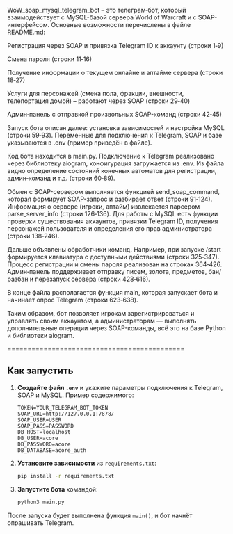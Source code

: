 WoW_soap_mysql_telegram_bot – это телеграм‑бот, который взаимодействует с MySQL-базой сервера World of Warcraft и с SOAP-интерфейсом. Основные возможности перечислены в файле README.md:

Регистрация через SOAP и привязка Telegram ID к аккаунту (строки 1‑9)

Смена пароля (строки 11‑16)

Получение информации о текущем онлайне и аптайме сервера (строки 18‑27)

Услуги для персонажей (смена пола, фракции, внешности, телепортация домой) – работают через SOAP (строки 29‑40)

Админ‑панель с отправкой произвольных SOAP-команд (строки 42‑45)

Запуск бота описан далее: установка зависимостей и настройка MySQL (строки 59‑93). Переменные для подключения к Telegram, SOAP и базе указываются в .env (пример приведён в файле).

Код бота находится в main.py. Подключение к Telegram реализовано через библиотеку aiogram, конфигурация загружается из .env. Из файла видно определение состояний конечных автоматов для регистрации, админ‑команд и т.д. (строки 60‑89).

Обмен с SOAP-сервером выполняется функцией send_soap_command, которая формирует SOAP-запрос и разбирает ответ (строки 91‑124). Информация о сервере (игроки, аптайм) извлекается парсером parse_server_info (строки 126‑136). Для работы с MySQL есть функции проверки существования аккаунтов, привязки Telegram ID, получения персонажей пользователя и определения его прав администратора (строки 138‑246).

Дальше объявлены обработчики команд. Например, при запуске /start формируется клавиатура с доступными действиями (строки 325‑347). Процесс регистрации и смены пароля реализован на строках 364‑426. Админ‑панель поддерживает отправку писем, золота, предметов, бан/разбан и перезапуск сервера (строки 428‑616).

В конце файла располагается функция main, которая запускает бота и начинает опрос Telegram (строки 623‑638).

Таким образом, бот позволяет игрокам зарегистрироваться и управлять своим аккаунтом, а администраторам — выполнять дополнительные операции через SOAP-команды, всё это на базе Python и библиотеки aiogram.

============================================

## Как запустить

1. **Создайте файл `.env`** и укажите параметры подключения к Telegram, SOAP и MySQL.
   Пример содержимого:

   ```
   TOKEN=YOUR_TELEGRAM_BOT_TOKEN
   SOAP_URL=http://127.0.0.1:7878/
   SOAP_USER=USER
   SOAP_PASS=PASSWORD
   DB_HOST=localhost
   DB_USER=acore
   DB_PASSWORD=acore
   DB_DATABASE=acore_auth
   ```

2. **Установите зависимости** из `requirements.txt`:

   ```bash
   pip install -r requirements.txt
   ```

3. **Запустите бота** командой:

   ```bash
   python3 main.py
   ```

После запуска будет выполнена функция `main()`, и бот начнёт опрашивать Telegram.
